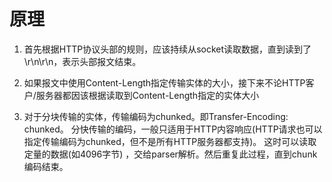 # 原理
1. 首先根据HTTP协议头部的规则，应该持续从socket读取数据，直到读到了\r\n\r\n，表示头部报文结束。

2. 如果报文中使用Content-Length指定传输实体的大小，接下来不论HTTP客户/服务器都因该根据读取到Content-Length指定的实体大小

3. 对于分块传输的实体，传输编码为chunked。即Transfer-Encoding: chunked。 分快传输的编码，一般只适用于HTTP内容响应(HTTP请求也可以指定传输编码为chunked，但不是所有HTTP服务器都支持)。 这时可以读取定量的数据(如4096字节) ，交给parser解析。然后重复此过程，直到chunk编码结束。
